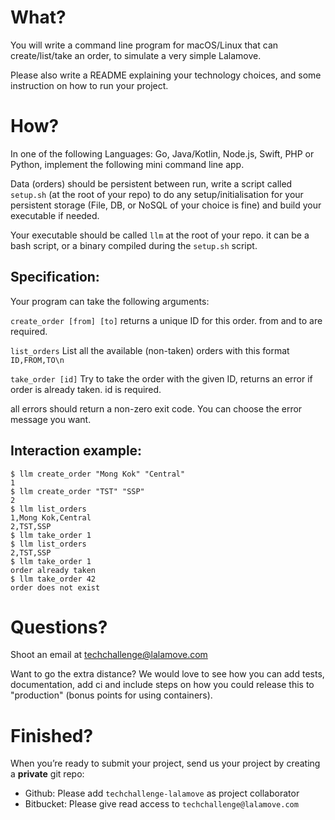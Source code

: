 # What?

You will write a command line program for macOS/Linux that can create/list/take an order, 
to simulate a very simple Lalamove.

Please also write a README explaining your technology choices, and some instruction 
on how to run your project.

# How?

In one of the following Languages: Go, Java/Kotlin, Node.js, Swift, PHP or Python, 
implement the following mini command line app.

Data (orders) should be persistent between run, write a script called `setup.sh` 
(at the root of your repo) to do any setup/initialisation for your persistent storage 
(File, DB, or NoSQL of your choice is fine) and build your executable if needed.

Your executable should be called `llm` at the root of your repo.
it can be a bash script, or a binary compiled during the `setup.sh` script.

## Specification:

Your program can take the following arguments:

`create_order [from] [to]`
returns a unique ID for this order.
from and to are required.

`list_orders`
List all the available (non-taken) orders with this format
`ID,FROM,TO\n`

`take_order [id]`
Try to take the order with the given ID, returns an error if order is already taken.
id is required.

all errors should return a non-zero exit code. You can choose the error message you want.

## Interaction example:
```
$ llm create_order "Mong Kok" "Central"
1
$ llm create_order "TST" "SSP"
2
$ llm list_orders
1,Mong Kok,Central
2,TST,SSP
$ llm take_order 1
$ llm list_orders
2,TST,SSP
$ llm take_order 1
order already taken
$ llm take_order 42
order does not exist
```

# Questions?

Shoot an email at techchallenge@lalamove.com

Want to go the extra distance? We would love to see how you can add tests, 
documentation, add ci and include steps on how you could release this to 
"production" (bonus points for using containers).

# Finished?

When you’re ready to submit your project, send us your project by creating a 
**private** git repo:
* Github: Please add `techchallenge-lalamove` as project collaborator
* Bitbucket: Please give read access to `techchallenge@lalamove.com`
